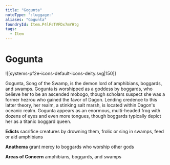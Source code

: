 ```yaml
---
title: "Gogunta"
noteType: ":luggage:"
aliases: "Gogunta"
foundryId: Item.P4lFsTVFDx7mYHtg
tags:
  - Item
---
```


# Gogunta
![[systems-pf2e-icons-default-icons-deity.svg|150]]

Gogunta, Song of the Swamp, is the demon lord of amphibians, boggards, and swamps. Gogunta is worshipped as a goddess by boggards, who believe her to be an ascended mobogo, though scholars suspect she was a former hezrou who gained the favor of Dagon. Lending credence to this latter theory, her realm, a stinking salt marsh, is located within Dagon's oceanic realm. Gogunta appears as an enormous, multi-headed frog with dozens of eyes and even more tongues, though boggards typically depict her as a titanic boggard queen.

**Edicts** sacrifice creatures by drowning them, frolic or sing in swamps, feed or aid amphibians

**Anathema** grant mercy to boggards who worship other gods

**Areas of Concern** amphibians, boggards, and swamps
